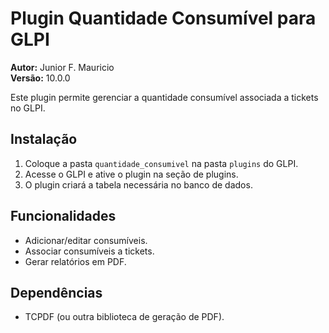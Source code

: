 # Plugin Quantidade Consumível para GLPI  
  
**Autor:** Junior F. Mauricio    
**Versão:** 10.0.0  
  
Este plugin permite gerenciar a quantidade consumível associada a tickets no GLPI.  
  
## Instalação  
  
1. Coloque a pasta `quantidade_consumivel` na pasta `plugins` do GLPI.  
2. Acesse o GLPI e ative o plugin na seção de plugins.  
3. O plugin criará a tabela necessária no banco de dados.  
  
## Funcionalidades  
  
- Adicionar/editar consumíveis.  
- Associar consumíveis a tickets.  
- Gerar relatórios em PDF.  
  
## Dependências  
  
- TCPDF (ou outra biblioteca de geração de PDF).  